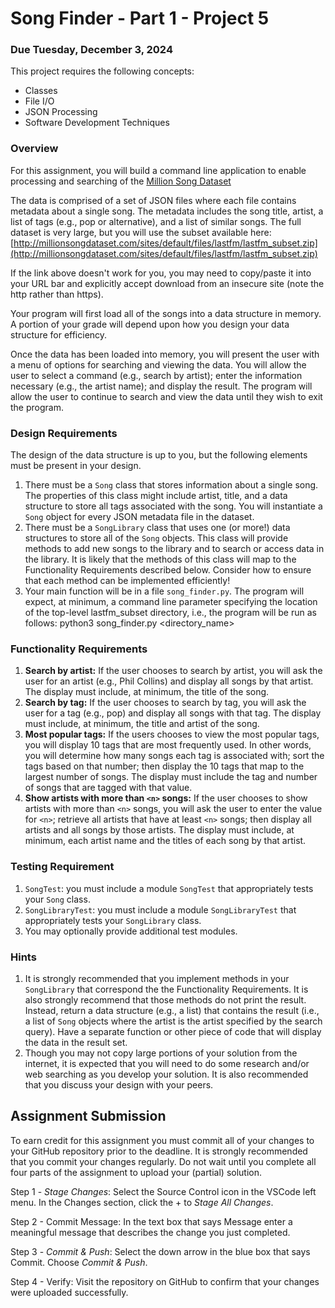 # Song Finder - Part 1 - Project 5
### Due Tuesday, December 3, 2024

This project requires the following concepts:

- Classes
- File I/O
- JSON Processing
- Software Development Techniques

### Overview

For this assignment, you will build a command line application to enable processing and searching of the [Million Song Dataset](http://millionsongdataset.com/lastfm/)

The data is comprised of a set of JSON files where each file contains metadata about a single song. The metadata includes the song title, artist, a list of tags (e.g., pop or alternative), and a list of similar songs. The full dataset is very large, but you will use the subset available here: [http://millionsongdataset.com/sites/default/files/lastfm/lastfm_subset.zip](http://millionsongdataset.com/sites/default/files/lastfm/lastfm_subset.zip)

If the link above doesn't work for you, you may need to copy/paste it into your URL bar and explicitly accept download from an insecure site (note the http rather than https). 

Your program will first load all of the songs into a data structure in memory. A portion of your grade will depend upon how you design your data structure for efficiency.

Once the data has been loaded into memory, you will present the user with a menu of options for searching and viewing the data. You will allow the user to select a command (e.g., search by artist); enter the information necessary (e.g., the artist name); and display the result. The program will allow the user to continue to search and view the data until they wish to exit the program.

### Design Requirements
The design of the data structure is up to you, but the following elements must be present in your design.

1. There must be a `Song` class that stores information about a single song. The properties of this class might include artist, title, and a data structure to store all tags associated with the song. You will instantiate a `Song` object for every JSON metadata file in the dataset.
2. There must be a `SongLibrary` class that uses one (or more!) data structures to store all of the `Song` objects. This class will provide methods to add new songs to the library and to search or access data in the library. It is likely that the methods of this class will map to the Functionality Requirements described below. Consider how to ensure that each method can be implemented efficiently!
3. Your main function will be in a file `song_finder.py`. The program will expect, at minimum, a command line parameter specifying the location of the top-level lastfm_subset directory, i.e., the program will be run as follows: python3 song_finder.py <directory_name>

### Functionality Requirements
1. **Search by artist:** If the user chooses to search by artist, you will ask the user for an artist (e.g., Phil Collins) and display all songs by that artist. The display must include, at minimum, the title of the song. 
2. **Search by tag:** If the user chooses to search by tag, you will ask the user for a tag (e.g., pop) and display all songs with that tag. The display must include, at minimum, the title and artist of the song.
3. **Most popular tags:** If the users chooses to view the most popular tags, you will display 10 tags that are most frequently used. In other words, you will  determine how many songs each tag is associated with; sort the tags based on that number; then display the 10 tags that map to the largest number of songs. The display must include the tag and number of songs that are tagged with that value.
4. **Show artists with more than `<n>` songs:** If the user chooses to show artists with more than `<n>` songs, you will ask the user to enter the value for `<n>`; retrieve all artists that have at least `<n>` songs; then display all artists and all songs by those artists. The display must include, at minimum, each artist name and the titles of each song by that artist.

### Testing Requirement
1. `SongTest`: you must include a module `SongTest` that appropriately tests
   your `Song` class. 
2. `SongLibraryTest`: you must include a module `SongLibraryTest` that appropriately tests
   your `SongLibrary` class. 
3. You may optionally provide additional test modules.

### Hints
1. It is strongly recommended that you implement methods in your `SongLibrary` that correspond the the Functionality Requirements. It is also strongly recommend that those methods do not print the result. Instead, return a data structure (e.g., a list) that contains the result (i.e., a list of `Song` objects where the artist is the artist specified by the search query). Have a separate function or other piece of code that will display the data in the result set. 
2. Though you may not copy large portions of your solution from the internet, it is expected that you will need to do some research and/or web searching as you develop your solution. It is also recommended that you discuss your design with your peers. 


## Assignment Submission

To earn credit for this assignment you must commit all of your changes to your GitHub repository prior to the deadline. It is strongly recommended that you commit your changes regularly. Do not wait until you complete all four parts of the assignment to upload your (partial) solution.

Step 1 - *Stage Changes*: Select the Source Control icon in the VSCode left menu. In the Changes section, click the + to *Stage All Changes*.

Step 2 - Commit Message: In the text box that says Message enter a meaningful message that describes the change you just completed.

Step 3 - *Commit & Push*: Select the down arrow in the blue box that says Commit. Choose *Commit & Push*.

Step 4 - Verify: Visit the repository on GitHub to confirm that your changes were uploaded successfully.